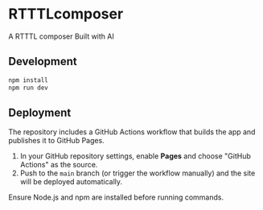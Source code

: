 # RTTTLcomposer
A RTTTL composer Built with AI

## Development

```bash
npm install
npm run dev
```

## Deployment

The repository includes a GitHub Actions workflow that builds the app and publishes it to GitHub Pages.

1. In your GitHub repository settings, enable **Pages** and choose "GitHub Actions" as the source.
2. Push to the `main` branch (or trigger the workflow manually) and the site will be deployed automatically.

Ensure Node.js and npm are installed before running commands.
